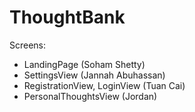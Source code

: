 # ThoughtBank

Screens:
- LandingPage (Soham Shetty)
- SettingsView (Jannah Abuhassan)
- RegistrationView, LoginView (Tuan Cai)
- PersonalThoughtsView (Jordan)
  
